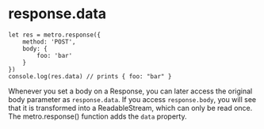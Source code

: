 # response.data

```
let res = metro.response({
	method: 'POST',
	body: {
		foo: 'bar'
	}
})
console.log(res.data) // prints { foo: "bar" }
```

Whenever you set a body on a Response, you can later access the original body parameter as `response.data`. If you access `response.body`, you will see that it is transformed into a ReadableStream, which can only be read once. The metro.response() function adds the `data` property.
